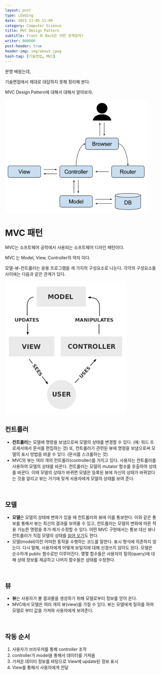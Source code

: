 ```yaml
---
layout: post
type: LOading
date: 2021-11-05 11:09
category: Computer Science
title: MVC Design Pattern
subtitle: Front 와 Back은 어떤 관계일까?
writer: 000000
post-header: true
header-img: img/about.jpeg
hash-tag: [기술면접, MVC]
---
```


분명 배웠는데,

기술면접에서 제대로 대답하지 못해 정리해 본다.

MVC Design Pattern에 대해서 대해서 알아보자.

<img src="img/1.jpeg" alt="1" style="zoom:80%;" />

# MVC 패턴

MVC는 소프트웨어 공학에서 사용되는 소프트웨어 디자인 패턴이다.

MVC 는 Model, View, Controller의 약자 이다.

모델-뷰-컨트롤러는 응용 프로그램을 세 가지의 구성요소로 나눈다. 각각의 구성요소들 사이에는 다음과 같은 관계가 있다.

<img src="img/2.jpeg" alt="2" style="zoom:50%;" />

<br>

## **컨트롤러**

- **컨트롤러**는 모델에 명령을 보냄으로써 모델의 상태를 변경할 수 있다. (예: 워드 프로세서에서 문서를 편집하는 것) 또, 컨트롤러가 관련된 뷰에 명령을 보냄으로써 모델의 표시 방법을 바꿀 수 있다. (문서를 스크롤하는 것)
- MVC의 뷰는 여러 개의 컨트롤러(controller)를 가지고 있다. 사용자는 컨트롤러를 사용하여 모델의 상태를 바꾼다. 컨트롤러는 모델의 mutator 함수를 호출하여 상태를 바꾼다. 이때 모델의 상태가 바뀌면 모델은 등록된 뷰에 자신의 상태가 바뀌었다는 것을 알리고 뷰는 거기에 맞게 사용자에게 모델의 상태를 보여 준다.

<br>

## **모델**

- **모델**은 모델의 상태에 변화가 있을 때 컨트롤러와 뷰에 이를 통보한다. 이와 같은 통보를 통해서 뷰는 최신의 결과를 보여줄 수 있고, 컨트롤러는 모델의 변화에 따른 적용 가능한 명령을 추가·제거·수정할 수 있다. 어떤 MVC 구현에서는 통보 대신 뷰나 컨트롤러가 직접 모델의 상태를 [읽어 오기](https://ko.wikipedia.org/wiki/폴링_(컴퓨터_과학))도 한다.
- 모델(model)이란 어떠한 동작을 수행하는 코드를 말한다. 표시 형식에 의존하지 않는다. 다시 말해, 사용자에게 어떻게 보일지에 대해 신경쓰지 않아도 된다. 모델은 순수하게 public 함수로만 이루어진다. 몇몇 함수들은 사용자의 질의(query)에 대해 상태 정보를 제공하고 나머지 함수들은 상태를 수정한다.

<br>

## **뷰**

- **뷰**는 사용자가 볼 결과물을 생성하기 위해 모델로부터 정보를 얻어 온다.
- MVC에서 모델은 여러 개의 뷰(view)를 가질 수 있다. 뷰는 모델에게 질의를 하여 모델로 부터 값을 가져와 사용자에게 보여준다.

<br>

## 작동 순서

1. 사용자가 브라우저를 통해 controller 조작
2. controller가 model을 통해서 데이터를 가져옴
3. 가져온 데이터 정보를 바탕으로 View에 update된 정보 표시
4. View를 통해서 사용자에게 전달
